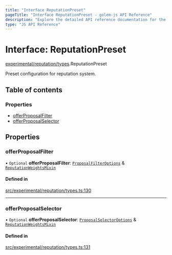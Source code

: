 ```yaml
---
title: "Interface ReputationPreset"
pageTitle: "Interface ReputationPreset - golem-js API Reference"
description: "Explore the detailed API reference documentation for the Interface ReputationPreset within the golem-js SDK for the Golem Network."
type: "JS API Reference"
---
```

# Interface: ReputationPreset

[experimental/reputation/types](../modules/experimental_reputation_types).ReputationPreset

Preset configuration for reputation system.

## Table of contents

### Properties

- [offerProposalFilter](experimental_reputation_types.ReputationPreset#offerproposalfilter)
- [offerProposalSelector](experimental_reputation_types.ReputationPreset#offerproposalselector)

## Properties

### offerProposalFilter

• `Optional` **offerProposalFilter**: [`ProposalFilterOptions`](experimental_reputation_types.ProposalFilterOptions) & [`ReputationWeightsMixin`](experimental_reputation_types.ReputationWeightsMixin)

#### Defined in

[src/experimental/reputation/types.ts:130](https://github.com/golemfactory/golem-js/blob/ed1cf1df/src/experimental/reputation/types.ts#L130)

___

### offerProposalSelector

• `Optional` **offerProposalSelector**: [`ProposalSelectorOptions`](experimental_reputation_types.ProposalSelectorOptions) & [`ReputationWeightsMixin`](experimental_reputation_types.ReputationWeightsMixin)

#### Defined in

[src/experimental/reputation/types.ts:131](https://github.com/golemfactory/golem-js/blob/ed1cf1df/src/experimental/reputation/types.ts#L131)
